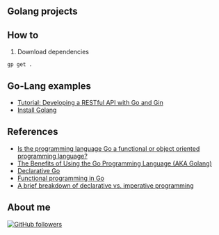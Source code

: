 ## Golang projects

## How to

1.  Download dependencies

```shell
gp get .
```

## Go-Lang examples

-   [Tutorial: Developing a RESTful API with Go and Gin](https://go.dev/doc/tutorial/web-service-gin)
-   [Install Golang](https://go.dev/doc/install)

## References

-   [Is the programming language Go a functional or object oriented programming language?](https://www.quora.com/Is-the-programming-language-Go-a-functional-or-object-oriented-programming-language)
-   [The Benefits of Using the Go Programming Language (AKA Golang)](https://www.mitrais.com/news-updates/the-benefits-of-using-the-go-programming-language-aka-golang/)
-   [Declarative Go](https://medium.com/@meeusdylan/declarative-go-7ab730b77bb8)
-   [Functional programming in Go](https://blog.logrocket.com/functional-programming-in-go/)
-   [A brief breakdown of declarative vs. imperative programming](https://www.techtarget.com/searchapparchitecture/tip/A-brief-breakdown-of-declarative-vs-imperative-programming)

## About me

[![GitHub followers](https://img.shields.io/github/followers/jesperancinha.svg?label=Jesperancinha&style=for-the-badge&logo=github&color=grey "GitHub")](https://github.com/jesperancinha)
